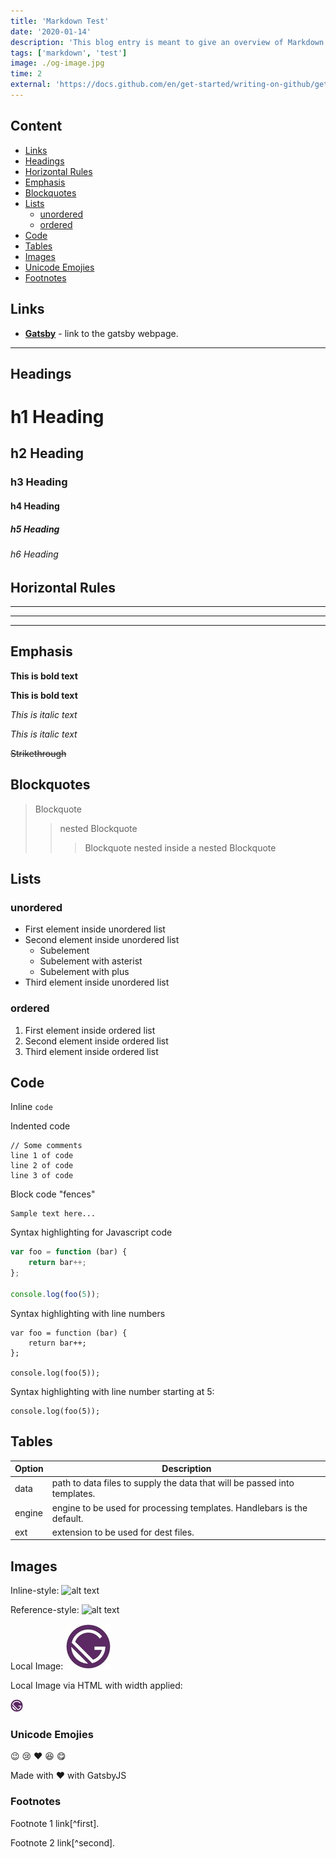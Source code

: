 ```yaml
---
title: 'Markdown Test'
date: '2020-01-14'
description: 'This blog entry is meant to give an overview of Markdown syntax supported through currently installed plugins'
tags: ['markdown', 'test']
image: ./og-image.jpg
time: 2
external: 'https://docs.github.com/en/get-started/writing-on-github/getting-started-with-writing-and-formatting-on-github/basic-writing-and-formatting-syntax'
---
```


## Content

- [Links](#links)
- [Headings](#headings)
- [Horizontal Rules](#horizontal-rules)
- [Emphasis](#emphasis)
- [Blockquotes](#blockquotes)
- [Lists](#lists)
  - [unordered](#unordered)
  - [ordered](#ordered)
- [Code](#code)
- [Tables](#tables)
- [Images](#images)
- [Unicode Emojies](#unicode-emojies)
- [Footnotes](#footnotes)

## Links

- **[Gatsby](https://www.gatsbyjs.org/ 'Gatsby!')** - link to the gatsby webpage.

---

## Headings

# h1 Heading

## h2 Heading

### h3 Heading

#### h4 Heading

##### h5 Heading

###### h6 Heading

## Horizontal Rules

---

---

---

## Emphasis

**This is bold text**

**This is bold text**

_This is italic text_

_This is italic text_

~~Strikethrough~~

## Blockquotes

> Blockquote
>
> > nested Blockquote
> >
> > > Blockquote nested inside a nested Blockquote

## Lists

### unordered

- First element inside unordered list
- Second element inside unordered list
  - Subelement
  * Subelement with asterist
  - Subelement with plus
- Third element inside unordered list

### ordered

1. First element inside ordered list
2. Second element inside ordered list
3. Third element inside ordered list

## Code

Inline `code`

Indented code

    // Some comments
    line 1 of code
    line 2 of code
    line 3 of code

Block code "fences"

```
Sample text here...
```

Syntax highlighting for Javascript code

```javascript
var foo = function (bar) {
	return bar++;
};

console.log(foo(5));
```

Syntax highlighting with line numbers

```javascript{numberLines: true}
var foo = function (bar) {
	return bar++;
};

console.log(foo(5));
```

Syntax highlighting with line number starting at 5:

```javascript{numberLines: 5}
console.log(foo(5));
```

## Tables

| Option | Description                                                               |
| ------ | ------------------------------------------------------------------------- |
| data   | path to data files to supply the data that will be passed into templates. |
| engine | engine to be used for processing templates. Handlebars is the default.    |
| ext    | extension to be used for dest files.                                      |

## Images

Inline-style:
![alt text](https://cdn.imranc.io/static/blog/posts/markdown-test/wikipedia.png 'Logo Title Text 1')

Reference-style:
![alt text][logo]

[logo]: https://cdn.imranc.io/static/blog/posts/markdown-test/google.png 'Logo Title Text 2'

Local Image:
![local image](./gatsby.jpg 'local imgae')

Local Image via HTML with width applied:

<div style="width: 20px;"><img src="./gatsby.jpg" alt="Gatsby Logo" /></div>

### Unicode Emojies

:wink: :cry: :heart: :laughing: :yum:

Made with :heart: with GatsbyJS

### Footnotes

Footnote 1 link[^first].

Footnote 2 link[^second].

